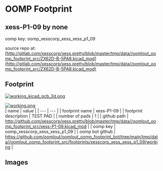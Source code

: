 # OOMP Footprint  
## xess-P1-09  by none  
  
oomp key: oomp_xesscorp_xess_xess_p1_09  
  
source repo at: [http://gitlab.com/xesscorp/xess.pretty/blob/master/tmp/data//oomlout_oomp_footprint_src/ZX62D-B-5PA8.kicad_mod](http://gitlab.com/xesscorp/xess.pretty/blob/master/tmp/data//oomlout_oomp_footprint_src/ZX62D-B-5PA8.kicad_mod)  
## Footprint  
  
[![working_kicad_pcb_3d.png](working_kicad_pcb_3d_600.png)](working_kicad_pcb_3d.png)  
  
[![working.png](working_600.png)](working.png)  
| name | value | 
| --- | --- | 
| footprint name | xess-P1-09 | 
| footprint description | TEST PAD | 
| number of pads | 1 | 
| github path | http://github.com/xesscorp/xess.pretty/blob/master/tmp/data//oomlout_oomp_footprint_src/xess-P1-09.kicad_mod | 
| oomp key | oomp_xesscorp_xess_xess_p1_09 | 
| oomp bot github | https://github.com/oomlout/oomlout_oomp_footprint_bot/tree/main/tmp/data//oomlout_oomp_footprint_src/footprints/xesscorp_xess_xess_p1_09/working | 
## Images  
